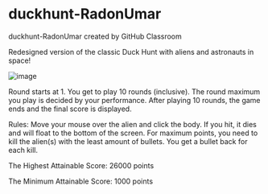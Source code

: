 # duckhunt-RadonUmar
duckhunt-RadonUmar created by GitHub Classroom

Redesigned version of the classic Duck Hunt with aliens and astronauts in space! 

![image](https://user-images.githubusercontent.com/85165167/213788680-5fce0ad9-7431-4539-acf5-590c4fb5e489.png)

Round starts at 1.
You get to play 10 rounds (inclusive).
The round maximum you play is decided by your performance.
After playing 10 rounds, the game ends and the final score is displayed.

Rules:
Move your mouse over the alien and click the body. If you hit, it dies
and will float to the bottom of the screen.
For maximum points, you need to kill the alien(s) with the least amount
of bullets. You get a bullet back for each kill.

The Highest Attainable Score:
26000 points

The Minimum Attainable Score:
1000 points

